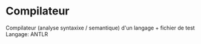 # Compilateur
Compilateur (analyse syntaxixe / semantique) d'un langage + fichier de test
Langage: ANTLR
